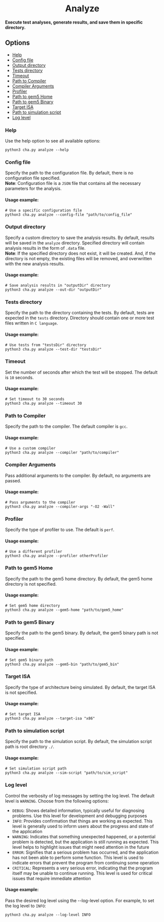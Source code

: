 <h1 align="center"> Analyze</h1>

**Execute test analyses, generate results, and save them in specific directory.**

## Options
- [Help](#help)
- [Config file](#config-file)
- [Output directory](#output-directory)
- [Tests directory](#tests-directory)
- [Timeout](#timeout)
- [Path to Compiler](#path-to-compiler)
- [Compiler Arguments](#compiler-arguments)
- [Profiler](#profiler)
- [Path to gem5 Home](#path-to-gem5-home)
- [Path to gem5 Binary](#path-to-gem5-binary)
- [Target ISA](#target-isa)
- [Path to simulation script](#path-to-simulation-script)
- [Log level](#log-level)

### Help
Use the help option to see all available options:
```shell
python3 cha.py analyze --help
```

### Config file
Specify the path to the configuration file. By default, there is no configuration file specified.\
**Note**: Configuration file is a `JSON` file that contains all the necessary parameters for the analysis.
#### Usage example:
```shell
# Use a specific configuration file
python3 cha.py analyze --config-file "path/to/config_file"
```

### Output directory
Specify a custom directory to save the analysis results. By default, results will be saved in the `analyze` directory. Specified directory will contain analysis results in the form of `.data` file.\
**Note**: If the specified directory does not exist, it will be created. And, if the directory is not empty, the existing files will be removed, and overwritten with the new analysis results.
#### Usage example:
```shell
# Save analysis results in "outputDir" directory
python3 cha.py analyze --out-dir "outputDir"
```

### Tests directory
Specify the path to the directory containing the tests. By default, tests are expected in the `tests` directory. Directory should contain one or more test files written in `C language`.
#### Usage example:
```shell
# Use tests from "testsDir" directory
python3 cha.py analyze --test-dir "testsDir"
```
### Timeout
Set the number of seconds after which the test will be stopped. The default is `10` seconds.
#### Usage example:
```shell
# Set timeout to 30 seconds
python3 cha.py analyze --timeout 30
```
### Path to Compiler
Specify the path to the compiler. The default compiler is `gcc`.
#### Usage example:
```shell
# Use a custom compiler
python3 cha.py analyze --compiler "path/to/compiler"
```

### Compiler Arguments
Pass additional arguments to the compiler. By default, no arguments are passed.
#### Usage example:
```shell
# Pass arguments to the compiler
python3 cha.py analyze --compiler-args "-O2 -Wall"
```
### Profiler
Specify the type of profiler to use. The default is `perf`.
#### Usage example:
```shell
# Use a different profiler
python3 cha.py analyze --profiler otherProfiler
```

### Path to gem5 Home
Specify the path to the gem5 home directory. By default, the gem5 home directory is not specified.
#### Usage example:
```shell
# Set gem5 home directory
python3 cha.py analyze --gem5-home "path/to/gem5_home"
```
### Path to gem5 Binary
Specify the path to the gem5 binary. By default, the gem5 binary path is not specified.
#### Usage example:
```shell
# Set gem5 binary path
python3 cha.py analyze --gem5-bin "path/to/gem5_bin"
```
### Target ISA
Specify the type of architecture being simulated. By default, the target ISA is not specified.
#### Usage example:
```shell
# Set target ISA
python3 cha.py analyze --target-isa "x86"
```
### Path to simulation script
Specify the path to the simulation script. By default, the simulation script path is root directory `./`.
#### Usage example:
```shell
# Set simulation script path
python3 cha.py analyze --sim-script "path/to/sim_script"
```

### Log level
Control the verbosity of log messages by setting the log level. The default level is `WARNING`. Choose from the following options:
- `DEBUG`: Shows detailed information, typically useful for diagnosing problems. Use this level for development and debugging purposes
- `INFO`: Provides confirmation that things are working as expected. This level is generally used to inform users about the progress and state of the application
- `WARNING`: Indicates that something unexpected happened, or a potential problem is detected, but the application is still running as expected. This level helps to highlight issues that might need attention in the future
- `ERROR`: Signifies that a serious problem has occurred, and the application has not been able to perform some function. This level is used to indicate errors that prevent the program from continuing some operation
- `CRITICAL`: Represents a very serious error, indicating that the program itself may be unable to continue running. This level is used for critical issues that require immediate attention

#### Usage example:
Pass the desired log level using the --log-level option. For example, to set the log level to `INFO`:
```shell
python3 cha.py analyze --log-level INFO
```
